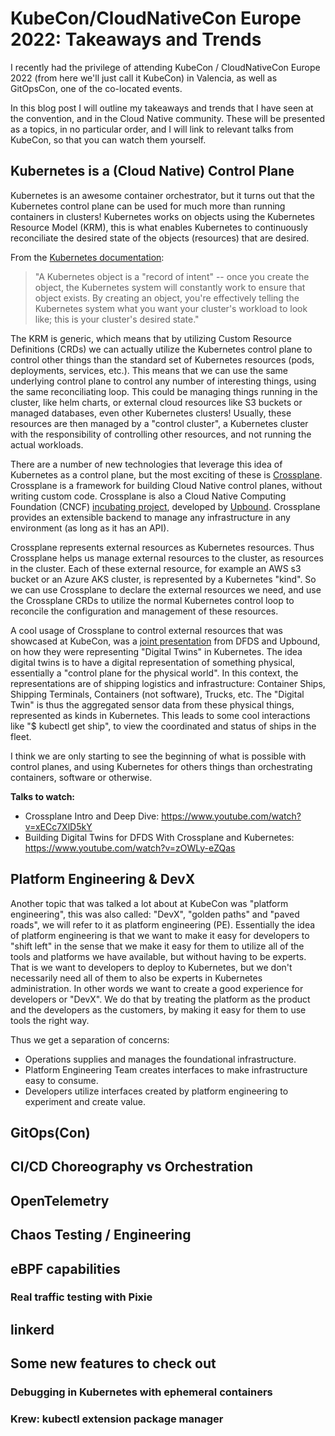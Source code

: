 # KubeCon/CloudNativeCon Europe 2022: Takeaways and Trends

I recently had the privilege of attending KubeCon / CloudNativeCon Europe 2022 (from here we'll just call it KubeCon) in Valencia, as well as GitOpsCon, one of the co-located events.

In this blog post I will outline my takeaways and trends that I have seen at the convention, and in the Cloud Native community.
These will be presented as a topics, in no particular order, and I will link to relevant talks from KubeCon, so that you can watch them yourself.

## Kubernetes is a (Cloud Native) Control Plane

Kubernetes is an awesome container orchestrator, but it turns out that the Kubernetes control plane can be used for much more than running containers in clusters!
Kubernetes works on objects using the Kubernetes Resource Model (KRM), this is what enables Kubernetes to continuously reconciliate the desired state of the objects (resources) that are desired.

From the [Kubernetes documentation](https://kubernetes.io/docs/concepts/overview/working-with-objects/kubernetes-objects/):

> "A Kubernetes object is a "record of intent" -- once you create the object, the Kubernetes system will constantly work to ensure that object exists. By creating an object, you're effectively telling the Kubernetes system what you want your cluster's workload to look like; this is your cluster's desired state."

The KRM is generic, which means that by utilizing Custom Resource Definitions (CRDs) we can actually utilize the Kubernetes control plane to control other things than the standard set of Kubernetes resources (pods, deployments, services, etc.).
This means that we can use the same underlying control plane to control any number of interesting things, using the same reconciliating loop.
This could be managing things running in the cluster, like helm charts, or external cloud resources like S3 buckets or managed databases, even other Kubernetes clusters!
Usually, these resources are then managed by a "control cluster", a Kubernetes cluster with the responsibility of controlling other resources, and not running the actual workloads.

There are a number of new technologies that leverage this idea of Kubernetes as a control plane, but the most exciting of these is [Crossplane](https://crossplane.io/).
Crossplane is a framework for building Cloud Native control planes, without writing custom code.
Crossplane is also a Cloud Native Computing Foundation (CNCF) [incubating project](https://www.cncf.io/projects/crossplane/), developed by [Upbound](https://www.upbound.io/).
Crossplane provides an extensible backend to manage any infrastructure in any environment (as long as it has an API).

Crossplane represents external resources as Kubernetes resources.
Thus Crossplane helps us manage external resources to the cluster, as resources in the cluster.
Each of these external resource, for example an AWS s3 bucket or an Azure AKS cluster, is represented by a Kubernetes "kind".
So we can use Crossplane to declare the external resources we need, and use the Crossplane CRDs to utilize the normal Kubernetes control loop to reconcile the configuration and management of these resources.

A cool usage of Crossplane to control external resources that was showcased at KubeCon, was a [joint presentation](https://kccnceu2022.sched.com/event/ytle/building-digital-twins-for-dfds-with-crossplane-and-kubernetes-tobias-andersen-dfds-matthias-luebken-upbound?iframe=no&w=100%&sidebar=yes&bg=no) from DFDS and Upbound, on how they were representing "Digital Twins" in Kubernetes.
The idea digital twins is to have a digital representation of something physical, essentially a "control plane for the physical world".
In this context, the representations are of shipping logistics and infrastructure: Container Ships, Shipping Terminals, Containers (not software), Trucks, etc.
The "Digital Twin" is thus the aggregated sensor data from these physical things, represented as kinds in Kubernetes.
This leads to some cool interactions like "$ kubectl get ship", to view the coordinated and status of ships in the fleet.

I think we are only starting to see the beginning of what is possible with control planes, and using Kubernetes for others things than orchestrating containers, software or otherwise.

**Talks to watch:**

- Crossplane Intro and Deep Dive: https://www.youtube.com/watch?v=xECc7XlD5kY
- Building Digital Twins for DFDS With Crossplane and Kubernetes: https://www.youtube.com/watch?v=zOWLy-eZQas

## Platform Engineering & DevX

Another topic that was talked a lot about at KubeCon was "platform engineering", this was also called: "DevX", "golden paths" and "paved roads", we will refer to it as platform engineering (PE).
Essentially the idea of platform engineering is that we want to make it easy for developers to "shift left" in the sense that we make it easy for them to utilize all of the tools and platforms we have available, but without having to be experts.
That is we want to developers to deploy to Kubernetes, but we don't necessarily need all of them to also be experts in Kubernetes administration.
In other words we want to create a good experience for developers or "DevX".
We do that by treating the platform as the product and the developers as the customers, by making it easy for them to use tools the right way.

Thus we get a separation of concerns:

- Operations supplies and manages the foundational infrastructure.
- Platform Engineering Team creates interfaces to make infrastructure easy to consume.
- Developers utilize interfaces created by platform engineering to experiment and create value.

## GitOps(Con)

## CI/CD Choreography vs Orchestration

## OpenTelemetry

## Chaos Testing / Engineering

## eBPF capabilities

### Real traffic testing with Pixie

## linkerd

## Some new features to check out

### Debugging in Kubernetes with ephemeral containers

### Krew: kubectl extension package manager
